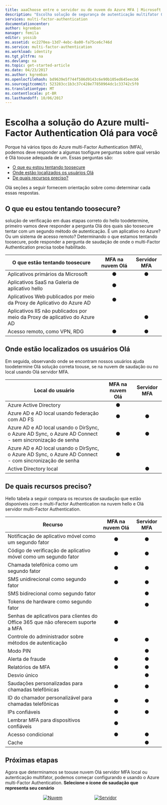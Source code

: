 ```yaml
---
title: aaaChoose entre o servidor ou de nuvem do Azure MFA | Microsoft Docs
description: "Escolha solução de segurança de autenticação multifator Olá que é ideal para você perguntando, qual am I tentar toosecure e onde estão meus usuários localizado.  Em seguida, escolha nuvem, Servidor MFA ou AD FS."
services: multi-factor-authentication
documentationcenter: 
author: kgremban
manager: femila
editor: yossib
ms.assetid: ec2270ea-13d7-4ebc-8a00-fa75ce6c746d
ms.service: multi-factor-authentication
ms.workload: identity
ms.tgt_pltfrm: na
ms.devlang: na
ms.topic: get-started-article
ms.date: 04/23/2017
ms.author: kgremban
ms.openlocfilehash: bd9639e5f744f586d9143c6e90b105ed645eecb6
ms.sourcegitcommit: 523283cc1b3c37c428e77850964dc1c33742c5f0
ms.translationtype: MT
ms.contentlocale: pt-BR
ms.lasthandoff: 10/06/2017
---
```

# <a name="choose-hello-azure-multi-factor-authentication-solution-for-you"></a>Escolha a solução do Azure multi-Factor Authentication Olá para você
Porque há vários tipos do Azure multi-Factor Authentication (MFA), podemos deve responder a algumas toofigure perguntas sobre qual versão é Olá toouse adequada de um.  Essas perguntas são:

* [O que eu estou tentando toosecure](#what-am-i-trying-to-secure)
* [Onde estão localizados os usuários Olá](#where-are-the-users-located)
* [De quais recursos preciso?](#what-featured-do-i-need)

Olá seções a seguir fornecem orientação sobre como determinar cada essas respostas.

## <a name="what-am-i-trying-toosecure"></a>O que eu estou tentando toosecure?
solução de verificação em duas etapas correto do hello toodetermine, primeiro vamos deve responder a pergunta Olá dos quais são toosecure tentar com um segundo método de autenticação.  É um aplicativo no Azure?  Ou um sistema de acesso remoto?  Determinando o que estamos tentando toosecure, pode responder a pergunta de saudação de onde o multi-Factor Authentication precisa toobe habilitado.  

| O que estão tentando toosecure | MFA na nuvem Olá | Servidor MFA |
| --- |:---:|:---:|
| Aplicativos primários da Microsoft |● |● |
| Aplicativos SaaS na Galeria de aplicativo hello |● |  |
| Aplicativos Web publicados por meio da Proxy de Aplicativo do Azure AD |● |  |
| Aplicativos IIS não publicados por meio da Proxy de aplicativo do Azure AD | |● |
| Acesso remoto, como VPN, RDG | ● | ● |

## <a name="where-are-hello-users-located"></a>Onde estão localizados os usuários Olá
Em seguida, observando onde se encontram nossos usuários ajuda toodetermine Olá solução correta toouse, se na nuvem de saudação ou no local usando Olá servidor MFA.

| Local do usuário | MFA na nuvem Olá | Servidor MFA |
| --- |:---:|:---:|
| Azure Active Directory |● | |
| Azure AD e AD local usando federação com AD FS |● |● |
| Azure AD e AD local usando o DirSync, o Azure AD Sync, o Azure AD Connect - sem sincronização de senha |● |● |
| Azure AD e AD local usando o DirSync, o Azure AD Sync, o Azure AD Connect - com sincronização de senha |● | |
| Active Directory local | |● |

## <a name="what-features-do-i-need"></a>De quais recursos preciso?
Hello tabela a seguir compara os recursos de saudação que estão disponíveis com o multi-Factor Authentication na nuvem hello e Olá servidor multi-Factor Authentication.

| Recurso | MFA na nuvem Olá | Servidor MFA |
| --- |:---:|:---:|
| Notificação de aplicativo móvel como um segundo fator | ● | ● |
| Código de verificação de aplicativo móvel como um segundo fator | ● | ● |
| Chamada telefônica como um segundo fator | ● | ● |
| SMS unidirecional como segundo fator | ● | ● |
| SMS bidirecional como segundo fator | | ● |
| Tokens de hardware como segundo fator | | ● |
| Senhas de aplicativos para clientes do Office 365 que não oferecem suporte a MFA | ● | |
| Controle do administrador sobre métodos de autenticação | ● | ● |
| Modo PIN | | ● |
| Alerta de fraude |● | ● |
| Relatórios de MFA |● | ● |
| Desvio único | | ● |
| Saudações personalizadas para chamadas telefônicas | ● | ● |
| ID do chamador personalizável para chamadas telefônicas | ● | ● |
| IPs confiáveis | ● | ● |
| Lembrar MFA para dispositivos confiáveis | ● | |
| Acesso condicional | ● | ● |
| Cache |  | ● |

## <a name="next-steps"></a>Próximas etapas

Agora que determinamos se toouse nuvem Olá servidor MFA local ou autenticação multifator, podemos começar configurando e usando o Azure multi-Factor Authentication. **Selecione o ícone de saudação que representa seu cenário**

<center>




[![Nuvem](./media/multi-factor-authentication-get-started/cloud2.png)](multi-factor-authentication-get-started-cloud.md)  &nbsp;&nbsp;&nbsp;&nbsp;&nbsp;&nbsp;&nbsp;&nbsp;&nbsp;&nbsp;&nbsp;&nbsp;&nbsp;&nbsp;&nbsp;&nbsp;&nbsp;&nbsp;&nbsp;&nbsp;&nbsp;&nbsp;&nbsp;&nbsp;&nbsp;[![Servidor](./media/multi-factor-authentication-get-started/server2.png)](multi-factor-authentication-get-started-server.md) &nbsp;&nbsp;&nbsp;&nbsp;&nbsp; </center>
